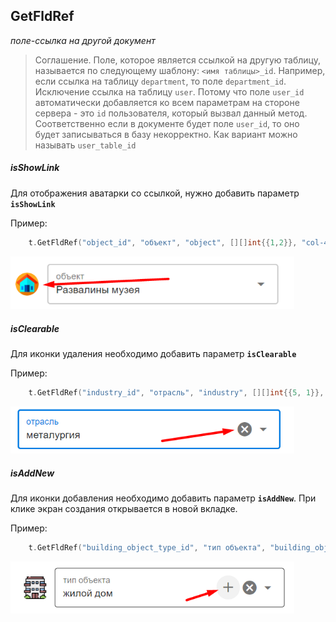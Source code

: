 ## GetFldRef
*поле-ссылка на другой документ*

> Соглашение. Поле, которое является ссылкой на другую таблицу, называется по следующему шаблону: `<имя таблицы>_id`. Например, если ссылка на таблицу `department`, то поле `department_id`.
  Исключение ссылка на таблицу `user`. Потому что поле `user_id` автоматически добавляется ко всем параметрам на стороне сервера - это `id` пользователя, который вызвал данный метод. Соответственно если в документе будет поле `user_id`, то оно будет записываться в базу некорректно. Как вариант можно называть `user_table_id`

##### isShowLink

Для отображения аватарки со ссылкой, нужно добавить параметр **`isShowLink`**

Пример:
```go
    t.GetFldRef("object_id", "объект", "object", [][]int{{1,2}}, "col-4", "isShowLink")
```
<img src="flds/is_show_link.png" style="max-width: 500px; width: 90%">

##### isClearable

Для иконки удаления необходимо добавить параметр **`isClearable`**

Пример:
```go
    t.GetFldRef("industry_id", "отрасль", "industry", [][]int{{5, 1}}, "col-4", "isClearable")
```
<img src="flds/is_clearable.png" style="max-width: 500px; width: 90%">

##### isAddNew

Для иконки добавления необходимо добавить параметр **`isAddNew`**. При клике экран создания открывается в новой вкладке.

Пример:
```go
    t.GetFldRef("building_object_type_id", "тип объекта", "building_object_type", [][]int{{3,1}},"isShowLink", "isAddNew", "isClearable")
```
<img src="flds/is_add_new.png" style="max-width: 500px; width: 90%">
